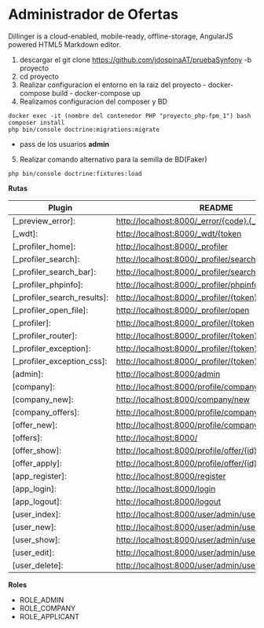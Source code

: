 # Administrador de Ofertas

Dillinger is a cloud-enabled, mobile-ready, offline-storage, AngularJS powered HTML5 Markdown editor.

  1. descargar el git clone https://github.com/jdospinaAT/pruebaSynfony -b proyecto
  2. cd proyecto
  3. Realizar configuracion el entorno en la raiz del proyecto 
    - docker-compose build
    - docker-compose up
  4. Realizamos configuracion del composer y BD 
  
    docker exec -it (nombre del contenedor PHP "proyecto_php-fpm_1") bash
    composer install
    php bin/console doctrine:migrations:migrate
  
  - pass de los usuarios **admin**
    
  5. Realizar comando alternativo para la semilla de BD(Faker)
  
    php bin/console doctrine:fixtures:load

        
**Rutas**

| Plugin                        |       README                                          |
| ------                        |       ------                                          |
| [_preview_error]:             |    <http://localhost:8000/_error/{code}.{_format>     |
| [_wdt]:                       |    <http://localhost:8000/_wdt/{token>                |
| [_profiler_home]:             |    <http://localhost:8000/_profiler>                  |
| [_profiler_search]:           |    <http://localhost:8000/_profiler/search>           |
| [_profiler_search_bar]:       |    <http://localhost:8000/_profiler/search_bar>       |
| [_profiler_phpinfo]:          |    <http://localhost:8000/_profiler/phpinfo> |
| [_profiler_search_results]:   |    <http://localhost:8000/_profiler/{token}/search/results> |
| [_profiler_open_file]:        |    <http://localhost:8000/_profiler/open> |
| [_profiler]:                  |    <http://localhost:8000/_profiler/{token> |
| [_profiler_router]:           |    <http://localhost:8000/_profiler/{token}/router> |
| [_profiler_exception]:        |    <http://localhost:8000/_profiler/{token}/exception> |
| [_profiler_exception_css]:    |    <http://localhost:8000/_profiler/{token}/exception.css> |
| [admin]:                      |    <http://localhost:8000/admin> |
| [company]:                    |    <http://localhost:8000/profile/company> |
| [company_new]:                |    <http://localhost:8000/company/new> |
| [company_offers]:             |    <http://localhost:8000/profile/company/{id}/offers> |
| [offer_new]:                  |    <http://localhost:8000/profile/company/{id}/offers/new> |
| [offers]:                     |    <http://localhost:8000/> |
| [offer_show]:                 |    <http://localhost:8000/profile/offer/{id}> |
| [offer_apply]:                |    <http://localhost:8000/profile/offer/{id}/apply> |
| [app_register]:               |    <http://localhost:8000/register> |
| [app_login]:                  |    <http://localhost:8000/login> |
| [app_logout]:                 |    <http://localhost:8000/logout> |
| [user_index]:                 |    <http://localhost:8000/user/admin/user> |
| [user_new]:                   |    <http://localhost:8000/user/admin/user/new> |
| [user_show]:                  |    <http://localhost:8000/user/admin/user/{id}> |
| [user_edit]:                  |    <http://localhost:8000/user/admin/user/{id}/edit> |
| [user_delete]:                |    <http://localhost:8000/user/admin/user/{id}> |
    

**Roles**
- ROLE_ADMIN
- ROLE_COMPANY
- ROLE_APPLICANT